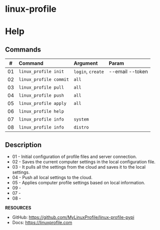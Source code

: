 # linux-profile

# Help

## Commands
| #      | Command                        | Argument              | Param           |
|--------|:-------------------------------|:----------------------|:----------------|
| 01     | ``linux_profile init``         | ``login``, ``create`` |--email --token  |
| 02     | ``linux_profile commit``       | ``all``               |                 |
| 03     | ``linux_profile pull``         | ``all``               |                 |
| 04     | ``linux_profile push``         | ``all``               |                 |
| 05     | ``linux_profile apply``        | ``all``               |                 |
| 06     | ``linux_profile help``         |                       |                 |
| 07     | ``linux_profile info``         | ``system``            |                 |
| 08     | ``linux_profile info``         | ``distro``            |                 |

## Description
- 01 - Initial configuration of profile files and server connection.
- 02 - Saves the current computer settings in the local configuration file.
- 03 - It pulls all the settings from the cloud and saves it to the local settings.
- 04 - Push all local settings to the cloud.
- 05 - Applies computer profile settings based on local information.
- 09 - 
- 07 - 
- 08 - 

**RESOURCES**
- GitHub: https://github.com/MyLinuxProfile/linux-profile-pypi
- Docs:   https://linuxprofile.com
